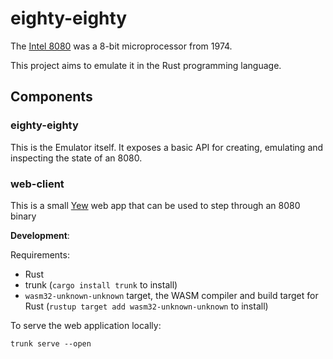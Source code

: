 # eighty-eighty

The [Intel 8080](https://en.wikipedia.org/wiki/Intel_8080) was a 8-bit microprocessor from 1974.

This project aims to emulate it in the Rust programming language.

## Components

### eighty-eighty

This is the Emulator itself. It exposes a basic API for creating, emulating and inspecting the state
of an 8080.

### web-client

This is a small [Yew](https://yew.rs/) web app that can be used to step through an 8080 binary

**Development**:

Requirements:
- Rust
- trunk (`cargo install trunk` to install)
- `wasm32-unknown-unknown` target, the WASM compiler and build target for Rust (`rustup target add wasm32-unknown-unknown` to install)

To serve the web application locally:

`trunk serve --open`

